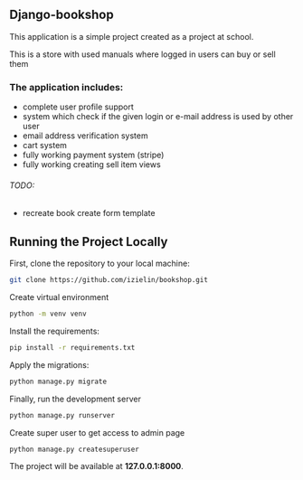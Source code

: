 ## Django-bookshop
This application is a simple project created as a project at school.

This is a store with used manuals where logged in users can buy or sell them


### The application includes:
* complete user profile support
* system which check if the given login or e-mail address is used by other user
* email address verification system
* cart system
* fully working payment system (stripe)
* fully working creating sell item views

###### TODO:
* recreate book create form template

## Running the Project Locally

First, clone the repository to your local machine:
```bash
git clone https://github.com/izielin/bookshop.git
```
Create virtual environment
```bash
python -m venv venv
```

Install the requirements:
```bash
pip install -r requirements.txt
```

Apply the migrations:
```bash
python manage.py migrate
```

Finally, run the development server
```bash
python manage.py runserver
```

Create super user to get access to admin page
```bash
python manage.py createsuperuser
```

The project will be available at **127.0.0.1:8000**.

